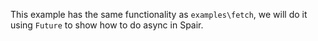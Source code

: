 This example has the same functionality as `examples\fetch`, we will do it using `Future` to show how to do async in Spair.
